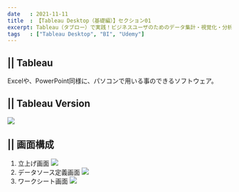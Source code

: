 ```yaml
---
date   : 2021-11-11
title  : 【Tableau Desktop（基礎編）】セクション01
excerpt: Tableau（タブロー）で実践！ビジネスユーザのためのデータ集計・視覚化・分析 基礎編 「はじめに」
tags   : ["Tableau Desktop", "BI", "Udemy"]
---
```

## || Tableau
Excelや、PowerPoint同様に、パソコンで用いる事のできるソフトウェア。

## || Tableau Version
![](https://i.gyazo.com/b18c76f90d52a13e20e3b83acfb10757.png)

## || 画面構成
1. 立上げ画面
![](https://i.gyazo.com/920e8bbeeda34dcee97111a8e1a5c6cd.png)
2. データソース定義画面
![](https://i.gyazo.com/ce5b23aa57bb7ed9319f17a0b6b21a9a.png)
3. ワークシート画面
![](https://i.gyazo.com/9473d0f04f1c379a223de69da90ac59f.png)
